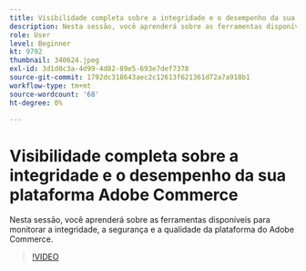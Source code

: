 ```yaml
---
title: Visibilidade completa sobre a integridade e o desempenho da sua plataforma Adobe Commerce
description: Nesta sessão, você aprenderá sobre as ferramentas disponíveis para monitorar a integridade, a segurança e a qualidade da plataforma do Adobe Commerce.
role: User
level: Beginner
kt: 9792
thumbnail: 340624.jpeg
exl-id: 3d1d0c3a-4d99-4d82-89e5-693e7def7378
source-git-commit: 1792dc318643aec2c12613f621361d72a7a918b1
workflow-type: tm+mt
source-wordcount: '68'
ht-degree: 0%

---
```


# Visibilidade completa sobre a integridade e o desempenho da sua plataforma Adobe Commerce

Nesta sessão, você aprenderá sobre as ferramentas disponíveis para monitorar a integridade, a segurança e a qualidade da plataforma do Adobe Commerce.

>[!VIDEO](https://video.tv.adobe.com/v/340624/?quality=12&learn=on)
